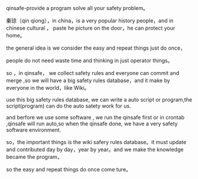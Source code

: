 qinsafe-provide a program solve all your safety problem。


秦琼（qin qiong），in china，is a very popular history people，and in chinese cultural ，
paste he picture on the door，he can protect your home。


the general idea is we consider the easy and repeat things just do once，

people do not need waste time and thinking in just operator things。

so ，in qinsafe， we collect safety rules and everyone can commit and merge ,so we will have a big safety rules database，and it make by everyone in the world，like Wiki。

use this big safety rules database, we can write a auto script or program,the script(program) can do the auto satety work for us.

and  berfore we use some software , we run the qinsafe first or in crontab ,qinsafe will run auto,so when the qinsafe done, we have a very safety software environment.


so，the important things is the wiki safery rules database。it must update and contributed day by day，year by year。and we make the knowledge became the program，

so the easy and repeat things do once come ture。
